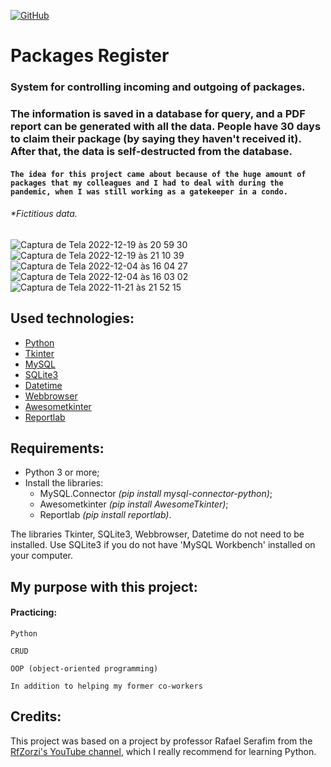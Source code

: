 [![GitHub](https://img.shields.io/github/license/franciscocezar/proj_encomendas?style=plastic)](https://github.com/franciscocezar/proj_encomendas/blob/main/LICENSE)
# Packages Register
### System for controlling incoming and outgoing of packages.
### The information is saved in a database for query, and a PDF report can be generated with all the data. People have 30 days to claim their package (by saying they haven't received it). After that, the data is self-destructed from the database.

#### `The idea for this project came about because of the huge amount of packages that my colleagues and I had to deal with during the pandemic, when I was still working as a gatekeeper in a condo.`
###### *Fictitious data.


![Captura de Tela 2022-12-19 às 20 59 30](https://user-images.githubusercontent.com/102926017/208551575-7813a379-d263-41b3-bb99-bba86908d490.png)
![Captura de Tela 2022-12-19 às 21 10 39](https://user-images.githubusercontent.com/102926017/208551921-0ef5c058-a41e-487f-9c9d-ecb4b5589fa9.png)
![Captura de Tela 2022-12-04 às 16 04 27](https://user-images.githubusercontent.com/102926017/205510363-085632a9-af81-46c9-883e-5e4cb7b3c32c.png)
![Captura de Tela 2022-12-04 às 16 03 02](https://user-images.githubusercontent.com/102926017/205510366-fa4f0f90-4def-4dcc-aa02-f921e756778e.png)
![Captura de Tela 2022-11-21 às 21 52 15](https://user-images.githubusercontent.com/102926017/203187881-23e1ba20-29d1-465e-8942-0b2f0cbe270d.png)
##



## Used technologies:

* [Python](https://www.python.org/)
* [Tkinter](https://docs.python.org/3/library/tkinter.html)
* [MySQL](https://dev.mysql.com/doc/)
* [SQLite3](https://docs.python.org/3/library/sqlite3.html)
* [Datetime](https://docs.python.org/3/library/datetime.html)
* [Webbrowser](https://docs.python.org/3/library/webbrowser.html)
* [Awesometkinter](https://pypi.org/project/AwesomeTkinter/)
* [Reportlab](https://pypi.org/project/reportlab/)

## Requirements:

* Python 3 or more;
* Install the libraries: 
  - MySQL.Connector _(pip install mysql-connector-python)_;
  - Awesometkinter  _(pip install AwesomeTkinter)_;
  - Reportlab       _(pip install reportlab)_.

The libraries Tkinter, SQLite3, Webbrowser, Datetime do not need to be installed. Use SQLite3 if you do not have 'MySQL Workbench' installed on your computer.


## My purpose with this project:
#### Practicing:
   `Python`
   
   `CRUD`
   
   `OOP (object-oriented programming)`
   
   `In addition to helping my former co-workers`
   
## Credits:
This project was based on a project by professor Rafael Serafim from the [RfZorzi's YouTube channel](https://www.youtube.com/watch?v=RtrZcoVD1WM&list=PLqx8fDb-FZDFznZcXb_u_NyiQ7Nai674-), which I really recommend for learning Python.

  



